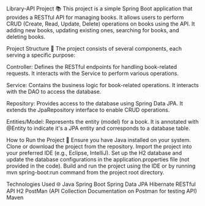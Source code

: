 Library-API Project 📚
This project is a simple Spring Boot application that provides a RESTful API for managing books. It allows users to perform CRUD (Create, Read, Update, Delete) operations on books using the API. It adding new books, updating existing ones, searching for books, and deleting books.


Project Structure 📂
The project consists of several components, each serving a specific purpose:

Controller: Defines the RESTful endpoints for handling book-related requests. It interacts with the Service to perform various operations.

Service: Contains the business logic for book-related operations. It interacts with the DAO to access the database.

Repository: Provides access to the database using Spring Data JPA. It extends the JpaRepository interface to enable CRUD operations.

Entities/Model: Represents the entity (model) for a book. It is annotated with @Entity to indicate it's a JPA entity and corresponds to a database table.

How to Run the Project 💨
Ensure you have Java installed on your system.
Clone or download the project from the repository.
Import the project into your preferred IDE (e.g., Eclipse, IntelliJ).
Set up the H2 database and update the database configurations in the application.properties file (not provided in the code).
Build and run the project using the IDE or by running mvn spring-boot:run command from the project root directory.

Technologies Used 🌐
Java
Spring Boot
Spring Data JPA
Hibernate
RESTful API
H2
PostMan (API Collection Documentation on Postman for testing API)
Maven
